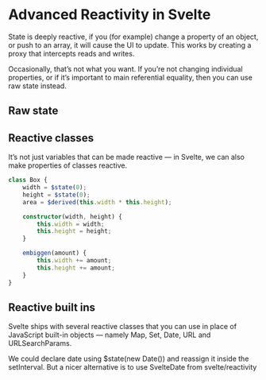 # Advanced Reactivity in Svelte

State is deeply reactive, if you (for example) change a property of an object, or push to an array, it will cause the 
UI to update. This works by creating a proxy that intercepts reads and writes.

Occasionally, that’s not what you want. If you’re not changing individual properties, or if it’s important to main 
referential equality, then you can use raw state instead.

## Raw state

## Reactive classes

It’s not just variables that can be made reactive — in Svelte, we can also make properties of classes reactive.

```Typescript
class Box {
	width = $state(0);
	height = $state(0);
	area = $derived(this.width * this.height);

	constructor(width, height) {
		this.width = width;
		this.height = height;
	}

	embiggen(amount) {
		this.width += amount;
		this.height += amount;
	}
}
```

## Reactive built ins

Svelte ships with several reactive classes that you can use in place of JavaScript built-in objects — namely Map, Set, 
Date, URL and URLSearchParams.

We could declare date using $state(new Date()) and reassign it inside the setInterval. But a nicer 
alternative is to use SvelteDate from svelte/reactivity